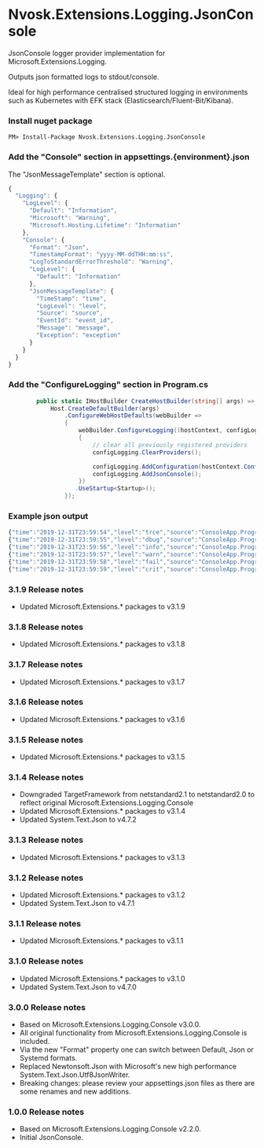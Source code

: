 # Nvosk.Extensions.Logging.JsonConsole
JsonConsole logger provider implementation for Microsoft.Extensions.Logging.

Outputs json formatted logs to stdout/console. 

Ideal for high performance centralised structured logging in environments such as Kubernetes with EFK stack (Elasticsearch/Fluent-Bit/Kibana).

### Install nuget package
```
PM> Install-Package Nvosk.Extensions.Logging.JsonConsole
```

### Add the "Console" section in appsettings.{environment}.json
The "JsonMessageTemplate" section is optional.
```javascript
{
  "Logging": {
    "LogLevel": {
      "Default": "Information",
      "Microsoft": "Warning",
      "Microsoft.Hosting.Lifetime": "Information"
    },
    "Console": {
      "Format": "Json",
      "TimestampFormat": "yyyy-MM-ddTHH:mm:ss",
      "LogToStandardErrorThreshold": "Warning",
      "LogLevel": {
        "Default": "Information"
      },
      "JsonMessageTemplate": {
        "TimeStamp": "time",
        "LogLevel": "level",
        "Source": "source",
        "EventId": "event_id",
        "Message": "message",
        "Exception": "exception"
      }
    }
  }
}
```

### Add the "ConfigureLogging" section in Program.cs
```c#
        public static IHostBuilder CreateHostBuilder(string[] args) =>
            Host.CreateDefaultBuilder(args)
                .ConfigureWebHostDefaults(webBuilder =>
                {
                    webBuilder.ConfigureLogging((hostContext, configLogging) =>
                    {
                        // clear all previously registered providers
                        configLogging.ClearProviders();

                        configLogging.AddConfiguration(hostContext.Configuration.GetSection("Logging"));
                        configLogging.AddJsonConsole();
                    })
                   .UseStartup<Startup>();
                });
```

### Example json output
```javascript
{"time":"2019-12-31T23:59:54","level":"trce","source":"ConsoleApp.Program","event_id":0,"message":"LogTrace..."}
{"time":"2019-12-31T23:59:55","level":"dbug","source":"ConsoleApp.Program","event_id":0,"message":"LogDebug..."}
{"time":"2019-12-31T23:59:56","level":"info","source":"ConsoleApp.Program","event_id":0,"message":"LogInformation..."}
{"time":"2019-12-31T23:59:57","level":"warn","source":"ConsoleApp.Program","event_id":0,"message":"LogWarning..."}
{"time":"2019-12-31T23:59:58","level":"fail","source":"ConsoleApp.Program","event_id":0,"message":"LogError..."}
{"time":"2019-12-31T23:59:59","level":"crit","source":"ConsoleApp.Program","event_id":0,"message":"LogCritical..."}
```

### 3.1.9 Release notes
- Updated Microsoft.Extensions.* packages to v3.1.9

### 3.1.8 Release notes
- Updated Microsoft.Extensions.* packages to v3.1.8

### 3.1.7 Release notes
- Updated Microsoft.Extensions.* packages to v3.1.7

### 3.1.6 Release notes
- Updated Microsoft.Extensions.* packages to v3.1.6

### 3.1.5 Release notes
- Updated Microsoft.Extensions.* packages to v3.1.5

### 3.1.4 Release notes
- Downgraded TargetFramework from netstandard2.1 to netstandard2.0 to reflect original Microsoft.Extensions.Logging.Console
- Updated Microsoft.Extensions.* packages to v3.1.4
- Updated System.Text.Json to v4.7.2

### 3.1.3 Release notes
- Updated Microsoft.Extensions.* packages to v3.1.3

### 3.1.2 Release notes
- Updated Microsoft.Extensions.* packages to v3.1.2
- Updated System.Text.Json to v4.7.1

### 3.1.1 Release notes
- Updated Microsoft.Extensions.* packages to v3.1.1

### 3.1.0 Release notes
- Updated Microsoft.Extensions.* packages to v3.1.0
- Updated System.Text.Json to v4.7.0

### 3.0.0 Release notes
- Based on Microsoft.Extensions.Logging.Console v3.0.0.
- All original functionality from Microsoft.Extensions.Logging.Console is included.
- Via the new "Format" property one can switch between Default, Json or Systemd formats.
- Replaced Newtonsoft.Json with Microsoft's new high performance System.Text.Json.Utf8JsonWriter.
- Breaking changes: please review your appsettings.json files as there are some renames and new additions.

### 1.0.0 Release notes
- Based on Microsoft.Extensions.Logging.Console v2.2.0.
- Initial JsonConsole.
